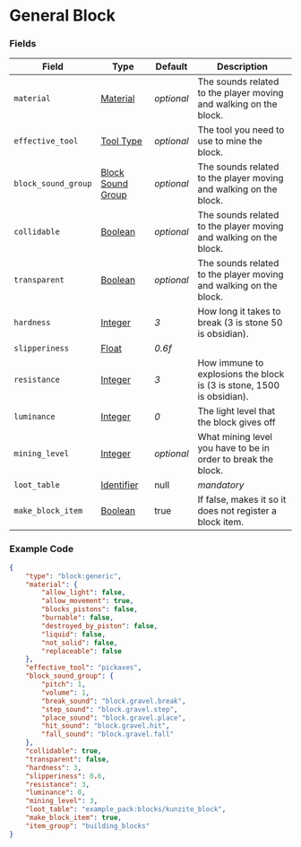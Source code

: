 # General Block

### Fields

   Field   | Type | Default | Description
-----------|------|---------|-------------
`material` | [Material](block/materials.md) | *optional* | The sounds related to the player moving and walking on the block.
`effective_tool` | [Tool Type](data_types/tool_types.md) | *optional* | The tool you need to use to mine the block.
`block_sound_group` | [Block Sound Group](block/sounds.md) | *optional* | The sounds related to the player moving and walking on the block.
`collidable` | [Boolean](submodules/apoli-docs/docs/data_types/boolean.md) | *optional* | The sounds related to the player moving and walking on the block.
`transparent` | [Boolean](submodules/apoli-docs/docs/data_types/boolean.md) | *optional* | The sounds related to the player moving and walking on the block.
`hardness` | [Integer](submodules/apoli-docs/docs/data_types/integer.md) | *3* | How long it takes to break (3 is stone 50 is obsidian).
`slipperiness` | [Float](submodules/apoli-docs/docs/data_types/float.md) | *0.6f* | 
`resistance` | [Integer](submodules/apoli-docs/docs/data_types/integer.md) | *3* | How immune to explosions the block is (3 is stone, 1500 is obsidian).
`luminance` | [Integer](submodules/apoli-docs/docs/data_types/integer.md) | *0* | The light level that the block gives off
`mining_level` | [Integer](submodules/apoli-docs/docs/data_types/integer.md) | *optional* | What mining level you have to be in order to break the block.
`loot_table` | [Identifier](submodules/apoli-docs/docs/data_types/identifier.md) | null | *mandatory* | The loot table for the block(s) that is dropped when this block is broken
`make_block_item` | [Boolean](submodules/apoli-docs/docs/data_types/boolean.md) | true | If false, makes it so it does not register a block item.

### Example Code

```json
{
	"type": "block:generic",
	"material": {
		"allow_light": false,
		"allow_movement": true,
		"blocks_pistons": false,
		"burnable": false,
		"destroyed_by_piston": false,
		"liquid": false,
		"not_solid": false,
		"replaceable": false
	},
	"effective_tool": "pickaxes",
	"block_sound_group": {
		"pitch": 1,
		"volume": 1,
		"break_sound": "block.gravel.break",
		"step_sound": "block.gravel.step",
		"place_sound": "block.gravel.place",
		"hit_sound": "block.gravel.hit",
		"fall_sound": "block.gravel.fall"
	},
	"collidable": true,
	"transparent": false,
	"hardness": 3,
	"slipperiness": 0.6,
	"resistance": 3,
	"luminance": 0,
	"mining_level": 3,
	"loot_table": "example_pack:blocks/kunzite_block",
	"make_block_item": true,
	"item_group": "building_blocks"
}
```